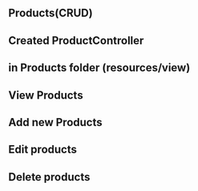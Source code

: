 ## Products(CRUD)

## Created ProductController

## in Products folder (resources/view)
## View Products
## Add new Products
## Edit products
## Delete products
